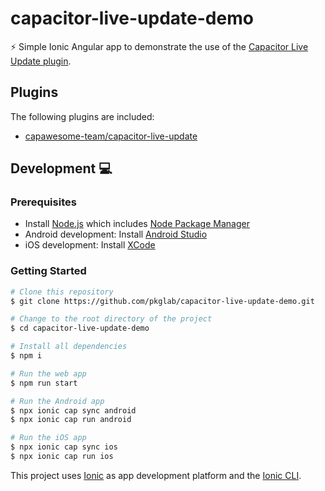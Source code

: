# capacitor-live-update-demo

⚡️ Simple Ionic Angular app to demonstrate the use of the [Capacitor Live Update plugin](https://capawesome.io/plugins/live-update/).

## Plugins

The following plugins are included:

- [capawesome-team/capacitor-live-update](https://capawesome.io/plugins/live-update/)

## Development 💻

### Prerequisites

- Install [Node.js](https://nodejs.org) which includes [Node Package Manager](https://www.npmjs.com/get-npm)
- Android development: Install [Android Studio](https://developer.android.com/studio)
- iOS development: Install [XCode](https://apps.apple.com/de/app/xcode/id497799835?mt=12)

### Getting Started

```bash
# Clone this repository
$ git clone https://github.com/pkglab/capacitor-live-update-demo.git

# Change to the root directory of the project
$ cd capacitor-live-update-demo

# Install all dependencies
$ npm i

# Run the web app
$ npm run start

# Run the Android app
$ npx ionic cap sync android
$ npx ionic cap run android

# Run the iOS app
$ npx ionic cap sync ios
$ npx ionic cap run ios
```

This project uses [Ionic](https://ionicframework.com/) as app development platform and the [Ionic CLI](https://ionicframework.com/docs/cli).
